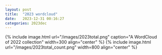 ```yaml
---
layout: post
title:  "2023 wordcloud"
date:   2023-12-31 00:16:27
categories: 2023dec
---
```




{% include image.html url="/images/2023total.png" caption="A WordCloud of 2022 collection" width=300 align="center" %}
{% include image.html url="/images/2023total_count.png"  width=800 align="center" %}
